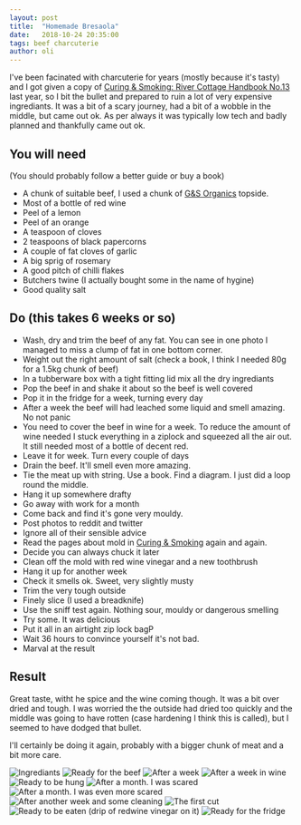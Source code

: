 ```yaml
---
layout: post
title:  "Homemade Bresaola"
date:   2018-10-24 20:35:00
tags: beef charcuterie 
author: oli
---
```


I've been facinated with charcuterie for years (mostly because it's tasty) and I got given a copy of [Curing & Smoking: River Cottage Handbook No.13](https://amzn.to/2PSAdst) last year, so I bit the bullet and prepared to ruin a lot of very expensive ingrediants.  It was a bit of a scary journey, had a bit of a wobble in the middle, but came out ok.  As per always it was typically low tech and badly planned and thankfully came out ok.

## You will need

(You should probably follow a better guide or buy a book)

* A chunk of suitable beef, I used a chunk of [G&S Organics](http://www.thechristmasfarm.co.uk/) topside.
* Most of a bottle of red wine
* Peel of a lemon
* Peel of an orange
* A teaspoon of cloves
* 2 teaspoons of black papercorns
* A couple of fat cloves of garlic
* A big sprig of rosemary
* A good pitch of chilli flakes
* Butchers twine (I actually bought some in the name of hygine)
* Good quality salt

## Do (this takes 6 weeks or so)

* Wash, dry and trim the beef of any fat.  You can see in one photo I managed to miss a clump of fat in one bottom corner.
* Weight out the right amount of salt (check a book, I think I needed 80g for a 1.5kg chunk of beef)
* In a tubberware box with a tight fitting lid mix all the dry ingrediants
* Pop the beef in and shake it about so the beef is well covered
* Pop it in the fridge for a week, turning every day
* After a week the beef will had leached some liquid and smell amazing. No not panic
* You need to cover the beef in wine for a week.  To reduce the amount of wine needed I stuck everything in a ziplock and squeezed all the air out.  It still needed most of a bottle of decent red.
* Leave it for week.  Turn every couple of days
* Drain the beef.  It'll smell even more amazing.
* Tie the meat up with string.  Use a book. Find a diagram. I just did a loop round the middle.
* Hang it up somewhere drafty
* Go away with work for a month
* Come back and find it's gone very mouldy.
* Post photos to reddit and twitter
* Ignore all of their sensible advice
* Read the pages about mold in  [Curing & Smoking](https://amzn.to/2PSAdst) again and again.
* Decide you can always chuck it later
* Clean off the mold with red wine vinegar and a new toothbrush
* Hang it up for another week
* Check it smells ok.  Sweet, very slightly musty
* Trim the very tough outside
* Finely slice (I used a breadknife)
* Use the sniff test again.  Nothing sour, mouldy or dangerous smelling
* Try some.  It was delicious
* Put it all in an airtight zip lock bagP
* Wait 36 hours to convince yourself it's not bad.
* Marval at the result


## Result

Great taste, witht he spice and the wine coming though.  It was a bit over dried and tough.  I was worried the the outside had dried too quickly and the middle was going to have rotten (case hardening I think this is called), but I seemed to have dodged that bullet.

I'll certainly be doing it again, probably with a bigger chunk of meat and a bit more care.  

![Ingrediants](/images/blog/homemade_bresaola/homemade_bresaola_1.jpg)
![Ready for the beef](/images/blog/homemade_bresaola/homemade_bresaola_2.jpg)
![After a week](/images/blog/homemade_bresaola/homemade_bresaola_3.jpg)
![After a week in wine](/images/blog/homemade_bresaola/homemade_bresaola_4.jpg)
![Ready to be hung](/images/blog/homemade_bresaola/homemade_bresaola_5.jpg)
![After a month.  I was scared](/images/blog/homemade_bresaola/homemade_bresaola_6.jpg)
![After a month.  I was even more scared](/images/blog/homemade_bresaola/homemade_bresaola_7.jpg)
![After another week and some cleaning](/images/blog/homemade_bresaola/homemade_bresaola_8.jpg)
![The first cut](/images/blog/homemade_bresaola/homemade_bresaola_9.jpg)
![Ready to be eaten (drip of redwine vinegar on it)](/images/blog/homemade_bresaola/homemade_bresaola_10.jpg)
![Ready for the fridge](/images/blog/homemade_bresaola/homemade_bresaola_11.jpg)
